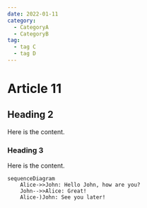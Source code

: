 ```yaml
---
date: 2022-01-11
category:
  - CategoryA
  - CategoryB
tag:
  - tag C
  - tag D
---
```


# Article 11

## Heading 2

Here is the content.

### Heading 3

Here is the content.

```mermaid
sequenceDiagram
    Alice->>John: Hello John, how are you?
    John-->>Alice: Great!
    Alice-)John: See you later!

```
